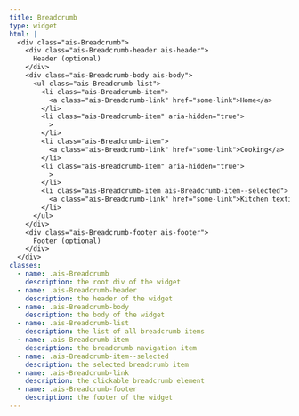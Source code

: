 ```yaml
---
title: Breadcrumb
type: widget
html: |
  <div class="ais-Breadcrumb">
    <div class="ais-Breadcrumb-header ais-header">
      Header (optional)
    </div>
    <div class="ais-Breadcrumb-body ais-body">
      <ul class="ais-Breadcrumb-list">
        <li class="ais-Breadcrumb-item">
          <a class="ais-Breadcrumb-link" href="some-link">Home</a>
        </li>
        <li class="ais-Breadcrumb-item" aria-hidden="true">
          >
        </li>
        <li class="ais-Breadcrumb-item">
          <a class="ais-Breadcrumb-link" href="some-link">Cooking</a>
        </li>
        <li class="ais-Breadcrumb-item" aria-hidden="true">
          >
        </li>
        <li class="ais-Breadcrumb-item ais-Breadcrumb-item--selected">
          <a class="ais-Breadcrumb-link" href="some-link">Kitchen textiles</a>
        </li>
      </ul>
    </div>
    <div class="ais-Breadcrumb-footer ais-footer">
      Footer (optional)
    </div>
  </div>
classes:
  - name: .ais-Breadcrumb
    description: the root div of the widget
  - name: .ais-Breadcrumb-header
    description: the header of the widget
  - name: .ais-Breadcrumb-body
    description: the body of the widget
  - name: .ais-Breadcrumb-list
    description: the list of all breadcrumb items
  - name: .ais-Breadcrumb-item
    description: the breadcrumb navigation item
  - name: .ais-Breadcrumb-item--selected
    description: the selected breadcrumb item
  - name: .ais-Breadcrumb-link
    description: the clickable breadcrumb element
  - name: .ais-Breadcrumb-footer
    description: the footer of the widget
---
```


